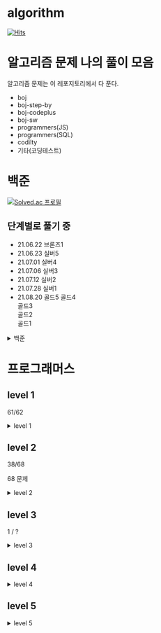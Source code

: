 # algorithm

[![Hits](https://hits.seeyoufarm.com/api/count/incr/badge.svg?url=https%3A%2F%2Fgithub.com%2F0r0l%2Falgorithm&count_bg=%23F39C12&title_bg=%23F1C40F&icon=&icon_color=%23E7E7E7&title=hits&edge_flat=false)](https://hits.seeyoufarm.com)

# 알고리즘 문제 나의 풀이 모음

알고리즘 문제는 이 레포지토리에서 다 푼다.

- boj
- boj-step-by
- boj-codeplus
- boj-sw
- programmers(JS)
- programmers(SQL)
- codilty
- 기타(코딩테스트)

# 백준

[![Solved.ac
프로필](http://mazassumnida.wtf/api/v2/generate_badge?boj=0r0l)](https://solved.ac/0r0l)

## 단계별로 풀기 중

- 21.06.22 브론즈1
- 21.06.23 실버5
- 21.07.01 실버4
- 21.07.06 실버3
- 21.07.12 실버2
- 21.07.28 실버1
- 21.08.20 골드5
  골드4 </br>
  골드3 </br>
  골드2 </br>
  골드1 </br>

<details>
<summary>백준</summary>

| 단계 | 제목                          |  정보   | 총 문제 | 내가 맞은 문제 |
| :--: | ----------------------------- | :-----: | :-----: | :------------: |
|  1   | 입출력과 사칙연산             |  완료   |   11    |       11       |
|  2   | if문                          |  완료   |    5    |       5        |
|  3   | for문                         |  완료   |   11    |       11       |
|  4   | while문                       |  완료   |    3    |       3        |
|  5   | 1차원 배열                    |  완료   |    7    |       7        |
|  6   | 함수                          |  완료   |    3    |       2        |
|  7   | 문자열                        |  완료   |   10    |       10       |
|  8   | 기본 수학1                    | 도전 중 |    9    |       5        |
|  9   | 기본 수학2                    |  완료   |   11    |       11       |
|  19  | 재귀                          | 도전 중 |    4    |       2        |
|  11  | 부르트 포스                   | 도전 중 |    5    |       4        |
|  12  | 정렬                          |  완료   |   10    |       10       |
|  13  | 집합과 맵                     |    -    |    0    |       0        |
|  14  | 백트래킹                      | 도전 중 |    8    |       3        |
|  15  | 동적 계획법1                  | 도전 중 |   16    |       5        |
|  16  | 그리디 알고리즘               | 도전 중 |    5    |       3        |
|  17  | 정수론 및 조합론              | 도전 중 |   12    |       9        |
|  18  | 스택                          |  완료   |    6    |       6        |
|  19  | 큐, 덱                        | 도전 중 |    7    |       4        |
|  20  | 분할 정복                     | 도전 중 |   10    |       1        |
|  21  | 이분 탐색                     | 도전 중 |    7    |       3        |
|  22  | 우선순위 큐                   |         |    4    |                |
|  23  | 동적 계획법2                  |         |    7    |                |
|  24  | DFS와 BFS                     | 도전중  |   11    |       3        |
|  25  | 최단 경로                     |         |    7    |                |
|  26  | 투 포인터                     | 도전 중 |    5    |       1        |
|  27  | 동적 계획법과 최단거리 역추적 |         |    9    |                |
|  28  | 트리                          |         |    7    |                |
|  29  | 유니온 파인드                 |         |    4    |                |

</details>

# 프로그래머스

## level 1

61/62

<details>
<summary>level 1</summary>

| 문제번호 | 문제 이름                    |     언어     | 해결 여부 | 해결 날짜 |
| :------: | ---------------------------- | :----------: | :-------: | :-------: |
|    1     | K번째수                      |      JS      |     O     |           |
|    2     | 소수만들기                   |      JS      |     O     |     ?     |
|    3     | 음양 더하기                  |      JS      |     O     | 21.06.27  |
|    4     | 신규 아이디 추천             |      JS      |     O     | 21.09.08  |
|    5     | 폰켓몬                       |      JS      |     O     | 21.06.24  |
|    6     | 로또의 최고 순위와 최저 순위 |      JS      |     O     | 21.06.24  |
|    7     | 모든 레코드 조회하기         | Oracle,MySQL |     O     | 21.06.24  |
|    8     | 체육복                       |              |           |           |
|    9     | 완주하지 못한 선수           |      JS      |     O     | 21.02.13  |
|    10    | 모의고사                     |      JS      |     O     | 21.02.15  |
|    11    | 내적                         |      JS      |     O     | 21.06.27  |
|    12    | 크레인 인형뽑기 게임         |      JS      |     O     |   21.02   |
|    13    | 키패드 누르기                |              |           |           |
|    14    | 최댓값 구하기                |    MySQL     |     O     | 21.06.15  |
|    15    | 이름이 없는 동물의 아이디    |    MySQL     |     O     | 21.06.15  |
|    16    | 약수의 개수와 덧셈           |      JS      |     O     | 21.06.27  |
|    17    | 예산                         |      JS      |     O     | 21.08.10  |
|    18    | 3진법 뒤집기                 |      JS      |     O     |     ?     |
|    19    | 실패율                       |      JS      |     O     | 21.08.11  |
|    20    | 역순 정렬하기                |    MySQL     |     O     | 21.06.15  |
|    21    | 이름이 있는 동물의 아이디    |    MySQL     |     O     | 21.06.15  |
|    22    | 아픈 동물 찾기               |    MySQL     |     O     | 21.06.15  |
|    23    | 두개 더 뽑아서 더하기        |      JS      |     O     |     ?     |
|    24    | 2016년                       |      JS      |     O     | 21.06.26  |
|    25    | 어린 동물 찾기               |    MySQL     |     O     | 21.06.15  |
|    26    | 동물의 아이디와 이름         |    MySQL     |     O     | 21.06.15  |
|    27    | [1차] 비밀지도               |      JS      |     O     | 21.06.27  |
|    28    | 여러 기준으로 정렬하기       |    MySQL     |     O     | 21.06.15  |
|    29    | 가운데 글자 가져오기         |      JS      |     O     | 21.06.26  |
|    30    | 상위 n개 레코드              |    MySQL     |     O     | 21.06.27  |
|    31    | [1차] 다트 게임              |      JS      |     O     | 21.06.27  |
|    32    | 같은 숫자는 싫어             |      JS      |     O     | 21.06.26  |
|    33    | 나누어 떨어지는 숫자 배열    |      JS      |     O     |     ?     |
|    34    | 두 정수 사이의 합            |      JS      |     O     | 21.06.26  |
|    35    | 문자열 내 마음대로 정렬하기  |      JS      |     O     | 21.06.27  |
|    36    | 문자열 내 p와 y의 개수       |      JS      |     O     |     ?     |
|    37    | 문자열 내림차순으로 배치하기 |      JS      |     O     | 21.06.25  |
|    38    | 문자열 다르기 기본           |      JS      |     O     |     ?     |
|    39    | 서울에서 김서방 찾기         |      JS      |     O     |     ?     |
|    40    | 소수 찾기                    |      JS      |     O     | 21.06.24  |
|    41    | 수박수박수박수박수박수?      |      JS      |     O     | 21.06.25  |
|    42    | 문자열을 정수로 바꾸기       |      JS      |     O     | 21.06.25  |
|    43    | 시저 암호                    |      JS      |     O     | 21.06.27  |
|    44    | 약수의 합                    |      JS      |     O     | 21.06.25  |
|    45    | 이상한 문자 만들기           |      JS      |     O     | 21.06.25  |
|    46    | 자릿수 더하기                |      JS      |     O     | 21.06.25  |
|    47    | 자연수 뒤집어 배열로 만들기  |      JS      |     O     | 21.06.25  |
|    48    | 정수 내림차순으로 배치하기   |      JS      |     O     | 21.06.25  |
|    49    | 정수 제곱근 판별             |      JS      |     O     | 21.06.25  |
|    50    | 제일 작은 수 제거하기        |      JS      |     O     | 21.06.25  |
|    51    | 짝수와 홀수                  |      JS      |     O     | 21.06.25  |
|    52    | 최대공약수와 최소공배수      |      JS      |     O     | 21.06.25  |
|    53    | 콜라츠 추측                  |      JS      |     O     | 21.06.25  |
|    54    | 평균 구하기                  |      JS      |     O     | 21.06.25  |
|    55    | 하샤드 수                    |      JS      |     O     | 21.06.25  |
|    56    | 핸드폰 번호 가리기           |      JS      |     O     | 21.06.25  |
|    57    | 행렬의 덧셈                  |      JS      |     O     | 21.06.25  |
|    58    | x만큼 간격이 있는 n개의 숫자 |      JS      |     O     | 21.06.25  |
|    59    | 직사각형 별찍기              |      JS      |     O     | 21.06.25  |
|    60    | 상호 평가                    |      JS      |     O     | 21.08.09  |
|    61    | 복서정렬하기                 |      JS      |     O     | 21.09.10  |
|    62    | 직업군 추천하기              |      JS      |     O     | 21.09.20  |

</details>

## level 2

38/68

68 문제

<details>
<summary>level 2</summary>

| 수  |           문제 이름            | 언어  | 여부 |   날짜   | 깃 주소 |
| :-: | :----------------------------: | :---: | :--: | :------: | :-----: |
|  1  |     카카오프렌즈 컬러링북      |       |      |          |         |
|  2  |        124 나라의 숫자         |  JS   |  O   | 21.07.20 |         |
|  3  |          문자열 압축           |       |      |          |         |
|  4  |        짝지어 제거하기         |  JS   |  O   | 21.07.28 |         |
|  5  |         단체사진 찍기          |       |      |          |         |
|  6  |            더 맵게             |       |      |          |         |
|  7  |  고양이와 개는 몇 마리 있을까  | MySQL |  O   | 21.06.28 |         |
|  8  |         멀쩡한 사각형          |  JS   |  O   | 21.08.06 |         |
|  9  |           오픈채팅방           |       |      |          |         |
| 10  |           타켓 넘버            |       |      |          |         |
| 11  |           기능 개발            |  JS   |  O   | 21.07.16 |         |
| 12  |        루시와 엘라 찾기        | MySQL |  O   | 21.06.28 |         |
| 13  |     [1차] 뉴스 클러스터링      |       |      |          |         |
| 14  |          메뉴 리뉴얼           |       |      |          |         |
| 15  |             프린터             |  JS   |  O   | 21.07.18 |         |
| 16  |          예상 대진표           |       |      |          |         |
| 17  |        게임 맵 최단거리        |       |      |          |         |
| 18  |         최솟값 구하기          | MySQL |  O   | 21.06.28 |         |
| 19  |          수식 최대화           |       |      |          |         |
| 20  |           괄호 변환            |       |      |          |         |
| 21  | 이름에 el이 들어가는 동물 찾기 | MySQL |  O   | 21.06.28 |         |
| 22  |              튜플              |  JS   |  O   | 20.08.21 |         |
| 23  |            조이스틱            |       |      |          |         |
| 24  |           소수 찾기            |  JS   |  O   | 21.07.23 |         |
| 25  |           가장 큰 수           |  JS   |  O   | 21.07.11 |         |
| 26  |             후보키             |       |      |          |         |
| 27  |              카펫              |  JS   |  O   | 21.07.22 |         |
| 28  |              위장              |  JS   |  O   | 21.09.08 |         |
| 29  |           순위 검색            |       |      |          |         |
| 30  |            H-Index             |  JS   |  O   | 21.07.11 |         |
| 31  |      중성화 여부 파악하기      |       |      |          |         |
| 32  |         NULL 처리하기          | MySQL |  O   | 21.06.28 |         |
| 33  |              배달              |       |      |          |         |
| 34  |      입양 시각 구하기(1)       |       |      |          |         |
| 35  |          큰 수 만들기          |       |      |          |         |
| 36  |         괄호 회전하기          |  JS   |  O   | 21.08.01 |         |
| 37  |       다리를 지나는 트럭       |  JS   |  O   | 21.08.07 |         |
| 38  |         동물 수 구하기         | MySQL |  O   | 21.06.28 |         |
| 39  |          삼각 달팽이           |       |      |          |         |
| 40  |           주식 가격            |       |      |          |         |
| 41  |           구명 보트            |  JS   |  O   | 21.07.29 |         |
| 42  |         영어 끝말잇기          |  JS   |  O   | 21.07.27 |         |
| 43  |       [1차] 프렌즈4블록        |       |      |          |         |
| 44  |      2개 이하로 다른 비트      |       |      |          |         |
| 45  |         중복 제거하기          | MySQL |  O   | 21.06.28 |         |
| 46  |       이진 변환 반복하기       |  JS   |  O   | 21.07.24 |         |
| 47  |  DATETIME에서 DATE로 형 변환   |       |      |          |         |
| 48  |        점프와 순간 이동        |  JS   |  O   | 21.08.05 |         |
| 49  |           [1차] 캐시           |       |      |          |         |
| 50  |     쿼드압축 후 개수 세기      |       |      |          |         |
| 51  |           스킬 트리            |  JS   |  O   | 21.08.04 |         |
| 52  |           방문 길이            |  JS   |  O   | 21.08.02 |         |
| 53  |     가장 큰 정사각형 찾기      |  JS   |  O   | 21.08.12 |         |
| 54  |         [3차] 방금그곡         |       |      |          |         |
| 55  |           [3차] 압축           |       |      |          |         |
| 56  |       [3차] 파일명 정렬        |       |      |          |         |
| 57  |          올바른 괄호           |  JS   |  O   | 21.07.08 |         |
| 58  |        [3차] n진수 게임        |       |      |          |         |
| 59  |          다음 큰 숫자          |  JS   |  O   | 21.07.21 |         |
| 60  |            땅따먹기            |  JS   |  O   | 21.07.26 |         |
| 61  |          숫자의 표현           |  JS   |  O   | 21.07.08 |         |
| 62  |        최댓값과 최솟값         |  JS   |  O   | 21.06.28 |         |
| 63  |          피보나치 수           |  JS   |  O   | 21.06.28 |         |
| 64  |          행렬의 곱셈           |  JS   |  O   | 21.08.03 |         |
| 65  |    JadenCase 문자열 만들기     |  JS   |  O   | 21.07.11 |         |
| 66  |       N개의 최소 공배수        |  JS   |  O   | 21.07.30 |         |
| 67  |       동명 동물 수 찾기        | MySQL |  O   | 21.06.28 |         |
| 68  |         최솟값 만들기          |  JS   |  O   | 21.07.25 |         |

</details>

## level 3

1 / ?

<details>
<summary>level 3</summary>

1문제품 가장 긴 팰린드롬

</details>

## level 4

<details>
<summary>level 4</summary>

</details>

## level 5

<details>
<summary>level 5</summary>

</details>
